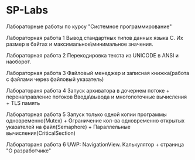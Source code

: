 # SP-Labs
Лабораторные работы по курсу "Системное программирование"

Лабораторная работа 1 
Вывод стандартных типов данных языка С. Их размер в байтах и максимальное\минимальное значения.

Лабораторная работа 2
Перекодировка текста из UNICODE в ANSI и наоборот.

Лабораторная работа 3
Файловый менеджер и записная книжка(работа с файлами через файловый указатель)

Лаборатораня работа 4
Запуск архиватора в дочернем потоке + перенаправление потоков Ввода\вывода и многопоточные вычисления + TLS память

Лабораторная работа 5
Запуск только одной копии программы одновременно(Mutex) + Ограничение кол-ва одновременно открытых указателей на файл(Semaphore) + Параллельные вычисления(CriticalSection)

Лаборатораня работа 6
UWP: NavigationView. Калькулятор + страница "О разработчике"
